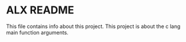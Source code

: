 # ALX README
This file contains info about this project.
This project is about the c lang main function arguments.
